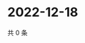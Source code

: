 # 2022-12-18

共 0 条

<!-- BEGIN WEIBO -->
<!-- 最后更新时间 Sun Dec 18 2022 09:07:45 GMT+0800 (China Standard Time) -->

<!-- END WEIBO -->
